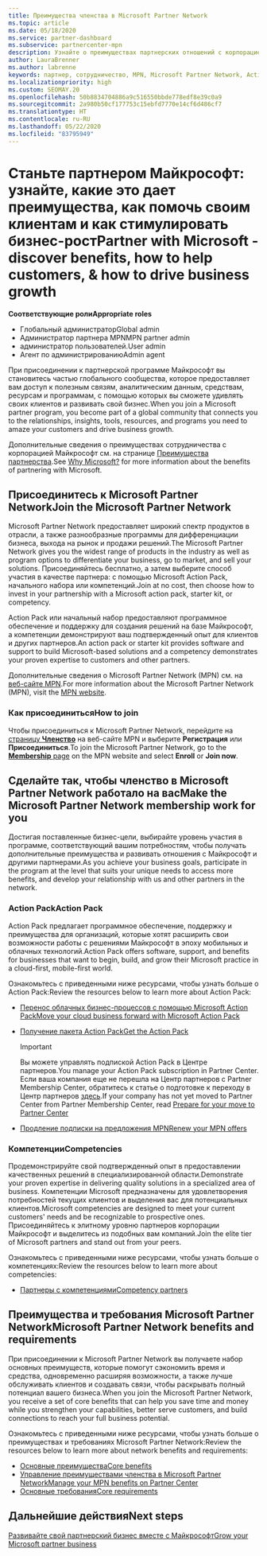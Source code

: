 ```yaml
---
title: Преимущества членства в Microsoft Partner Network
ms.topic: article
ms.date: 05/18/2020
ms.service: partner-dashboard
ms.subservice: partnercenter-mpn
description: Узнайте о преимуществах партнерских отношений с корпорацией Майкрософт, в том числе о подписке Microsoft Action Pack, компетенциях и возможностях программы, которые помогут вам выйти на рынок со своими решениями и успешно их продавать.
author: LauraBrenner
ms.author: labrenne
keywords: партнер, сотрудничество, MPN, Microsoft Partner Network, Action Pack, MAPS, подписка Action Pack, преимущества, преимущества MPN, членство, Silver, Gold, компетенции
ms.localizationpriority: high
ms.custom: SEOMAY.20
ms.openlocfilehash: 50b8834704886a9c516550bbde778edf8e39c0a9
ms.sourcegitcommit: 2a980b50cf177753c15ebfd7770e14cf6d486cf7
ms.translationtype: HT
ms.contentlocale: ru-RU
ms.lasthandoff: 05/22/2020
ms.locfileid: "83795949"
---
```

# <a name="partner-with-microsoft---discover-benefits-how-to-help-customers--how-to-drive-business-growth"></a><span data-ttu-id="b09ad-104">Станьте партнером Майкрософт: узнайте, какие это дает преимущества, как помочь своим клиентам и как стимулировать бизнес-рост</span><span class="sxs-lookup"><span data-stu-id="b09ad-104">Partner with Microsoft - discover benefits, how to help customers, & how to drive business growth</span></span>

<span data-ttu-id="b09ad-105">**Соответствующие роли**</span><span class="sxs-lookup"><span data-stu-id="b09ad-105">**Appropriate roles**</span></span>

- <span data-ttu-id="b09ad-106">Глобальный администратор</span><span class="sxs-lookup"><span data-stu-id="b09ad-106">Global admin</span></span>
- <span data-ttu-id="b09ad-107">Администратор партнера MPN</span><span class="sxs-lookup"><span data-stu-id="b09ad-107">MPN partner admin</span></span>
- <span data-ttu-id="b09ad-108">администратор пользователей.</span><span class="sxs-lookup"><span data-stu-id="b09ad-108">User admin</span></span>
- <span data-ttu-id="b09ad-109">Агент по администрированию</span><span class="sxs-lookup"><span data-stu-id="b09ad-109">Admin agent</span></span>

<span data-ttu-id="b09ad-110">При присоединении к партнерской программе Майкрософт вы становитесь частью глобального сообщества, которое предоставляет вам доступ к полезным связям, аналитическим данным, средствам, ресурсам и программам, с помощью которых вы сможете удивлять своих клиентов и развивать свой бизнес.</span><span class="sxs-lookup"><span data-stu-id="b09ad-110">When you join a Microsoft partner program, you become part of a global community that connects you to the relationships, insights, tools, resources, and programs you need to amaze your customers and drive business growth.</span></span>

<span data-ttu-id="b09ad-111">Дополнительные сведения о преимуществах сотрудничества с корпорацией Майкрософт см. на странице [Преимущества партнерства](https://partner.microsoft.com/business-opportunities/why-microsoft).</span><span class="sxs-lookup"><span data-stu-id="b09ad-111">See [Why Microsoft?](https://partner.microsoft.com/business-opportunities/why-microsoft) for more information about the benefits of partnering with Microsoft.</span></span>

## <a name="join-the-microsoft-partner-network"></a><span data-ttu-id="b09ad-112">Присоединитесь к Microsoft Partner Network</span><span class="sxs-lookup"><span data-stu-id="b09ad-112">Join the Microsoft Partner Network</span></span>

<!-- 12/5/18 The content below was copied and pasted directly from the Membership page of the MPN site (https://partner.microsoft.com/membership)-->

<span data-ttu-id="b09ad-113">Microsoft Partner Network предоставляет широкий спектр продуктов в отрасли, а также разнообразные программы для дифференциации бизнеса, выхода на рынок и продажи решений.</span><span class="sxs-lookup"><span data-stu-id="b09ad-113">The Microsoft Partner Network gives you the widest range of products in the industry as well as program options to differentiate your business, go to market, and sell your solutions.</span></span> <span data-ttu-id="b09ad-114">Присоединяйтесь бесплатно, а затем выберите способ участия в качестве партнера: с помощью Microsoft Action Pack, начального набора или компетенций.</span><span class="sxs-lookup"><span data-stu-id="b09ad-114">Join at no cost, then choose how to invest in your partnership with a Microsoft action pack, starter kit, or competency.</span></span>

<span data-ttu-id="b09ad-115">Action Pack или начальный набор предоставляют программное обеспечение и поддержку для создания решений на базе Майкрософт, а компетенции демонстрируют ваш подтвержденный опыт для клиентов и других партнеров.</span><span class="sxs-lookup"><span data-stu-id="b09ad-115">An action pack or starter kit provides software and support to build Microsoft-based solutions and a competency demonstrates your proven expertise to customers and other partners.</span></span>

<span data-ttu-id="b09ad-116">Дополнительные сведения о Microsoft Partner Network (MPN) см. на [веб-сайте MPN](https://partner.microsoft.com/commercial).</span><span class="sxs-lookup"><span data-stu-id="b09ad-116">For more information about the Microsoft Partner Network (MPN), visit the [MPN website](https://partner.microsoft.com/commercial).</span></span>

### <a name="how-to-join"></a><span data-ttu-id="b09ad-117">Как присоединиться</span><span class="sxs-lookup"><span data-stu-id="b09ad-117">How to join</span></span>

<span data-ttu-id="b09ad-118">Чтобы присоединиться к Microsoft Partner Network, перейдите на [страницу **Членство**](https://partner.microsoft.com/membership) на веб-сайте MPN и выберите **Регистрация** или **Присоединиться**.</span><span class="sxs-lookup"><span data-stu-id="b09ad-118">To join the Microsoft Partner Network, go to the [**Membership** page](https://partner.microsoft.com/membership) on the MPN website and select **Enroll** or **Join now**.</span></span>

## <a name="make-the-microsoft-partner-network-membership-work-for-you"></a><span data-ttu-id="b09ad-119">Сделайте так, чтобы членство в Microsoft Partner Network работало на вас</span><span class="sxs-lookup"><span data-stu-id="b09ad-119">Make the Microsoft Partner Network membership work for you</span></span>

<!-- 10/25/2019 The content below content from the Membership pages of the MPN site (https://partner.microsoft.com/membership) and additional updated content.-->

<span data-ttu-id="b09ad-120">Достигая поставленные бизнес-цели, выбирайте уровень участия в программе, соответствующий вашим потребностям, чтобы получать дополнительные преимущества и развивать отношения с Майкрософт и другими партнерами.</span><span class="sxs-lookup"><span data-stu-id="b09ad-120">As you achieve your business goals, participate in the program at the level that suits your unique needs to access more benefits, and develop your relationship with us and other partners in the network.</span></span>

### <a name="action-pack"></a><span data-ttu-id="b09ad-121">Action Pack</span><span class="sxs-lookup"><span data-stu-id="b09ad-121">Action Pack</span></span>

<span data-ttu-id="b09ad-122">Action Pack предлагает программное обеспечение, поддержку и преимущества для организаций, которые хотят расширить свои возможности работы с решениями Майкрософт в эпоху мобильных и облачных технологий.</span><span class="sxs-lookup"><span data-stu-id="b09ad-122">Action Pack offers software, support, and benefits for businesses that want to begin, build, and grow their Microsoft practice in a cloud-first, mobile-first world.</span></span>

<span data-ttu-id="b09ad-123">Ознакомьтесь с приведенными ниже ресурсами, чтобы узнать больше о Action Pack:</span><span class="sxs-lookup"><span data-stu-id="b09ad-123">Review the resources below to learn more about Action Pack:</span></span>

- [<span data-ttu-id="b09ad-124">Перенос облачных бизнес-процессов с помощью Microsoft Action Pack</span><span class="sxs-lookup"><span data-stu-id="b09ad-124">Move your cloud business forward with Microsoft Action Pack</span></span>](https://partner.microsoft.com/membership/action-pack)

- [<span data-ttu-id="b09ad-125">Получение пакета Action Pack</span><span class="sxs-lookup"><span data-stu-id="b09ad-125">Get the Action Pack</span></span>](mpn-get-action-pack.md)
  
    >[!IMPORTANT]
    ><span data-ttu-id="b09ad-126">Вы можете управлять подпиской Action Pack в Центре партнеров.</span><span class="sxs-lookup"><span data-stu-id="b09ad-126">You manage your Action Pack subscription in Partner Center.</span></span> <span data-ttu-id="b09ad-127">Если ваша компания еще не перешла на Центр партнеров с Partner Membership Center, обратитесь к статье о подготовке к переходу в Центр партнеров [здесь](prepare-pmc-pc-migration.md).</span><span class="sxs-lookup"><span data-stu-id="b09ad-127">If your company has not yet moved to Partner Center from Partner Membership Center, read [Prepare for your move to Partner Center](prepare-pmc-pc-migration.md)</span></span>  

- [<span data-ttu-id="b09ad-128">Продление подписки на предложения MPN</span><span class="sxs-lookup"><span data-stu-id="b09ad-128">Renew your MPN offers</span></span>](renew-mpn-offers.md)

### <a name="competencies"></a><span data-ttu-id="b09ad-129">Компетенции</span><span class="sxs-lookup"><span data-stu-id="b09ad-129">Competencies</span></span>

<span data-ttu-id="b09ad-130">Продемонстрируйте свой подтвержденный опыт в предоставлении качественных решений в специализированной области.</span><span class="sxs-lookup"><span data-stu-id="b09ad-130">Demonstrate your proven expertise in delivering quality solutions in a specialized area of business.</span></span> <span data-ttu-id="b09ad-131">Компетенции Microsoft предназначены для удовлетворения потребностей текущих клиентов и выделения вас для потенциальных клиентов.</span><span class="sxs-lookup"><span data-stu-id="b09ad-131">Microsoft competencies are designed to meet your current customers' needs and be recognizable to prospective ones.</span></span> <span data-ttu-id="b09ad-132">Присоединяйтесь к элитному уровню партнеров корпорации Майкрософт и выделитесь из подобных вам компаний.</span><span class="sxs-lookup"><span data-stu-id="b09ad-132">Join the elite tier of Microsoft partners and stand out from your peers.</span></span>

<span data-ttu-id="b09ad-133">Ознакомьтесь с приведенными ниже ресурсами, чтобы узнать больше о компетенциях:</span><span class="sxs-lookup"><span data-stu-id="b09ad-133">Review the resources below to learn more about competencies:</span></span>

- [<span data-ttu-id="b09ad-134">Партнеры с компетенциями</span><span class="sxs-lookup"><span data-stu-id="b09ad-134">Competency partners</span></span>](https://partner.microsoft.com/membership/competencies)

## <a name="microsoft-partner-network-benefits-and-requirements"></a><span data-ttu-id="b09ad-135">Преимущества и требования Microsoft Partner Network</span><span class="sxs-lookup"><span data-stu-id="b09ad-135">Microsoft Partner Network benefits and requirements</span></span>

<span data-ttu-id="b09ad-136">При присоединении к Microsoft Partner Network вы получаете набор основных преимуществ, которые помогут сэкономить время и средства, одновременно расширяя возможности, а также лучше обслуживать клиентов и создавать связи, чтобы раскрывать полный потенциал вашего бизнеса.</span><span class="sxs-lookup"><span data-stu-id="b09ad-136">When you join the Microsoft Partner Network, you receive a set of core benefits that can help you save time and money while you strengthen your capabilities, better serve customers, and build connections to reach your full business potential.</span></span>

<span data-ttu-id="b09ad-137">Ознакомьтесь с приведенными ниже ресурсами, чтобы узнать больше о преимуществах и требованиях Microsoft Partner Network:</span><span class="sxs-lookup"><span data-stu-id="b09ad-137">Review the resources below to learn more about network benefits and requirements:</span></span>

- [<span data-ttu-id="b09ad-138">Основные преимущества</span><span class="sxs-lookup"><span data-stu-id="b09ad-138">Core benefits</span></span>](https://partner.microsoft.com/membership/core-benefits#simple-tab-content-1)
- [<span data-ttu-id="b09ad-139">Управление преимуществами членства в Microsoft Partner Network</span><span class="sxs-lookup"><span data-stu-id="b09ad-139">Manage your MPN benefits on Partner Center</span></span>](manage-your-partner-network-benefits.md)
- [<span data-ttu-id="b09ad-140">Основные требования</span><span class="sxs-lookup"><span data-stu-id="b09ad-140">Core requirements</span></span>](https://partner.microsoft.com/membership/core-benefits#simple-tab-content-2)

## <a name="next-steps"></a><span data-ttu-id="b09ad-141">Дальнейшие действия</span><span class="sxs-lookup"><span data-stu-id="b09ad-141">Next steps</span></span>

[<span data-ttu-id="b09ad-142">Развивайте свой партнерский бизнес вместе с Майкрософт</span><span class="sxs-lookup"><span data-stu-id="b09ad-142">Grow your Microsoft partner business</span></span>](grow-your-business.md)
